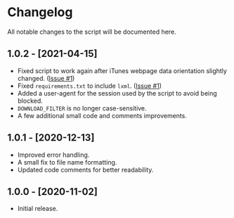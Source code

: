 # Changelog
All notable changes to the script will be documented here.

## 1.0.2 - [2021-04-15]
* Fixed script to work again after iTunes webpage data orientation slightly changed. ([Issue #1](https://github.com/MichaelYochpaz/iSubRip/issues))
* Fixed `requirements.txt` to include `lxml`. ([Issue #1](https://github.com/MichaelYochpaz/iSubRip/issues))
* Added a user-agent for the session used by the script to avoid being blocked.
* `DOWNLOAD_FILTER` is no longer case-sensitive.
* A few additional small code and comments improvements.

## 1.0.1 - [2020-12-13]
* Improved error handling.
* A small fix to file name formatting.
* Updated code comments for better readability.

## 1.0.0 - [2020-11-02]
* Initial release.
